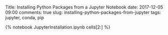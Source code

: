 Title: Installing Python Packages from a Jupyter Notebook
date: 2017-12-05 09:00
comments: true
slug: installing-python-packages-from-jupyter
tags: jupyter, conda, pip

{% notebook JupyterInstallation.ipynb cells[2:] %}